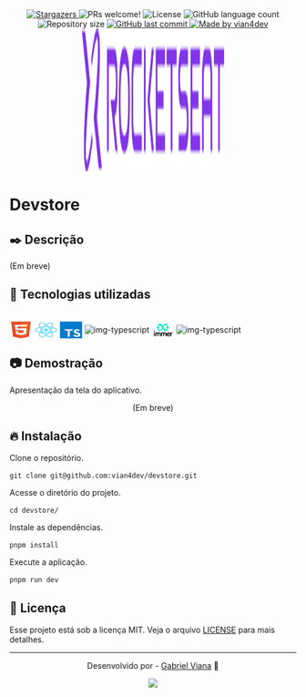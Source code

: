 <div align="center">
  <a href="https://github.com/vian4dev/devstore/stargazers">
    <img alt="Stargazers" src="https://img.shields.io/github/stars/vian4dev/devstore?style=social">
  </a>
  
  <img alt="PRs welcome!" src="https://img.shields.io/static/v1?label=PRs&message=welcome&color=7159c1&labelColor=000000" />
  <img alt="License" src="https://img.shields.io/static/v1?label=license&message=MIT&color=7159c1&labelColor=000000">
  <img alt="GitHub language count" src="https://img.shields.io/github/languages/count/vian4dev/devstore?color=%2304D361">
  <img alt="Repository size" src="https://img.shields.io/github/repo-size/vian4dev/devstore">
	
  <a href="https://github.com/vian4dev/devstore/commits/master">
    <img alt="GitHub last commit" src="https://img.shields.io/github/last-commit/vian4dev/devstore">
  </a>
  
  <a href="https://www.linkedin.com/in/vianadev/">
    <img alt="Made by vian4dev" src="https://img.shields.io/badge/made%20by-vian4dev-%2304D361">
  </a>
</div>

<div align="center">
  <img src="https://raw.githubusercontent.com/vian4dev/vian4dev/bfae0da7d97ab8f10a008d3fdea6f2e2181fa3ca/.github/rocketseat.svg" width="250" height="250" alt="Rocketseat">
</div>

# Devstore

## ✒️ Descrição
(Em breve)

## 🚀 Tecnologias utilizadas
<div style="display: inline_block"><br>
  <img align="center" alt="img-html" height="30" width="40" src="https://raw.githubusercontent.com/devicons/devicon/master/icons/html5/html5-original.svg">
	
  <img align="center" alt="img-react" height="30" width="40" src="https://raw.githubusercontent.com/devicons/devicon/master/icons/react/react-original.svg">
  
  <img align="center" alt="img-typescript" height="30" width="40" src="https://raw.githubusercontent.com/devicons/devicon/master/icons/typescript/typescript-original.svg">

  <img align="center" alt="img-typescript" height="30" width="40" src="https://raw.githubusercontent.com/styled-components/brand/master/styled-components.svg">

  <img align="center" alt="img-typescript" height="30" width="40" src="https://raw.githubusercontent.com/immerjs/immer/main/images/immer-logo.svg">

  <img align="center" alt="img-typescript" height="30" width="40" src="./.github/logo.svg"> 
</div>

## 📷 Demostração
Apresentação da tela do aplicativo.
<div align="center">
  (Em breve)
</div>

## 🔥 Instalação
Clone o repositório.
~~~
git clone git@github.com:vian4dev/devstore.git
~~~
Acesse o diretório do projeto.
~~~
cd devstore/
~~~
Instale as dependências.
~~~
pnpm install 
~~~
Execute a aplicação.
~~~
pnpm run dev
~~~

## 📝 Licença
Esse projeto está sob a licença MIT. Veja o arquivo [LICENSE](LICENSE) para mais detalhes.

---
<div align="center"> 
 <p>Desenvolvido por - <a href="https://github.com/vian4dev">Gabriel Viana</a> 🤖</p>
 
 <a href="https://www.linkedin.com/in/vianadev" target="_blank"><img src="https://img.shields.io/badge/-LinkedIn-%230077B5?style=for-the-badge&logo=linkedin&logoColor=white" target="_blank"></a> 
</div>

